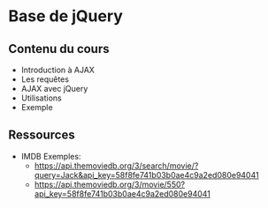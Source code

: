 # Base de jQuery

## Contenu du cours

- Introduction à AJAX
- Les requêtes
- AJAX avec jQuery
- Utilisations
- Exemple

## Ressources
- IMDB Exemples:
  - https://api.themoviedb.org/3/search/movie/?query=Jack&api_key=58f8fe741b03b0ae4c9a2ed080e94041
  - https://api.themoviedb.org/3/movie/550?api_key=58f8fe741b03b0ae4c9a2ed080e94041
